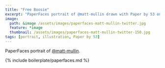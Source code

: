 ```yaml
---
title: "Free Boosie"
excerpt: "PaperFaces portrait of @matt-mullin drawn with Paper by 53 on an iPad."
image: 
  path: &image /assets/images/paperfaces-matt-mullin-twitter.jpg 
  feature: *image
  thumbnail: /assets/images/paperfaces-matt-mullin-twitter-150.jpg
tags: [portrait, illustration, Paper by 53]
---
```


PaperFaces portrait of [@matt-mullin](https://twitter.com/matt-mullin).

{% include boilerplate/paperfaces.md %}

